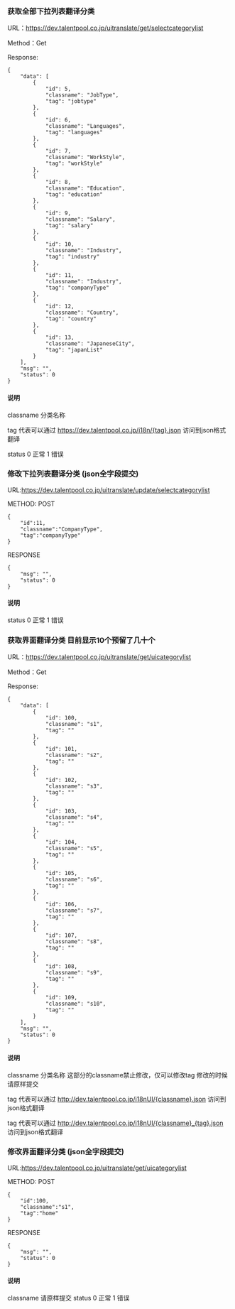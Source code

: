 ### 获取全部下拉列表翻译分类
URL：https://dev.talentpool.co.jp/uitranslate/get/selectcategorylist

Method：Get

Response:
```
{
    "data": [
        {
            "id": 5,
            "classname": "JobType",
            "tag": "jobtype"
        },
        {
            "id": 6,
            "classname": "Languages",
            "tag": "languages"
        },
        {
            "id": 7,
            "classname": "WorkStyle",
            "tag": "workStyle"
        },
        {
            "id": 8,
            "classname": "Education",
            "tag": "education"
        },
        {
            "id": 9,
            "classname": "Salary",
            "tag": "salary"
        },
        {
            "id": 10,
            "classname": "Industry",
            "tag": "industry"
        },
        {
            "id": 11,
            "classname": "Industry",
            "tag": "companyType"
        },
        {
            "id": 12,
            "classname": "Country",
            "tag": "country"
        },
        {
            "id": 13,
            "classname": "JapaneseCity",
            "tag": "japanList"
        }
    ],
    "msg": "",
    "status": 0
}
```
#### 说明
classname 分类名称

tag 代表可以通过 https://dev.talentpool.co.jp/i18n/{tag}.json 访问到json格式翻译

status 0 正常 1 错误

### 修改下拉列表翻译分类 (json全字段提交)
URL:https://dev.talentpool.co.jp/uitranslate/update/selectcategorylist

METHOD: POST

```
{
    "id":11,
    "classname":"CompanyType",
    "tag":"companyType"
}
```
RESPONSE
```
{
    "msg": "",
    "status": 0
}
```
#### 说明
status 0 正常 1 错误

### 获取界面翻译分类 目前显示10个预留了几十个
URL：https://dev.talentpool.co.jp/uitranslate/get/uicategorylist

Method：Get

Response:
```
{
    "data": [
        {
            "id": 100,
            "classname": "s1",
            "tag": ""
        },
        {
            "id": 101,
            "classname": "s2",
            "tag": ""
        },
        {
            "id": 102,
            "classname": "s3",
            "tag": ""
        },
        {
            "id": 103,
            "classname": "s4",
            "tag": ""
        },
        {
            "id": 104,
            "classname": "s5",
            "tag": ""
        },
        {
            "id": 105,
            "classname": "s6",
            "tag": ""
        },
        {
            "id": 106,
            "classname": "s7",
            "tag": ""
        },
        {
            "id": 107,
            "classname": "s8",
            "tag": ""
        },
        {
            "id": 108,
            "classname": "s9",
            "tag": ""
        },
        {
            "id": 109,
            "classname": "s10",
            "tag": ""
        }
    ],
    "msg": "",
    "status": 0
}
```
#### 说明
classname 分类名称 这部分的classname禁止修改，仅可以修改tag 修改的时候请原样提交

tag 代表可以通过 http://dev.talentpool.co.jp/i18nUI/{classname}.json 访问到json格式翻译

tag 代表可以通过 http://dev.talentpool.co.jp/i18nUI/{classname}_{tag}.json 访问到json格式翻译

### 修改界面翻译分类 (json全字段提交)
URL:https://dev.talentpool.co.jp/uitranslate/get/uicategorylist

METHOD: POST

```
{
    "id":100,
    "classname":"s1",
    "tag":"home"
}
```
RESPONSE
```
{
    "msg": "",
    "status": 0
}
```
#### 说明
classname 请原样提交
status 0 正常 1 错误
